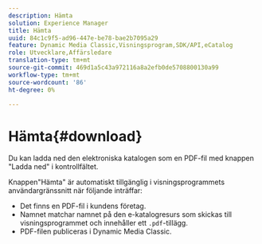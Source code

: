 ```yaml
---
description: Hämta
solution: Experience Manager
title: Hämta
uuid: 84c1c9f5-ad96-447e-be78-bae2b7095a29
feature: Dynamic Media Classic,Visningsprogram,SDK/API,eCatalog
role: Utvecklare,Affärsledare
translation-type: tm+mt
source-git-commit: 469d1a5c43a972116a8a2efb0de5708800130a99
workflow-type: tm+mt
source-wordcount: '86'
ht-degree: 0%

---
```



# Hämta{#download}

Du kan ladda ned den elektroniska katalogen som en PDF-fil med knappen &quot;Ladda ned&quot; i kontrollfältet.

Knappen&quot;Hämta&quot; är automatiskt tillgänglig i visningsprogrammets användargränssnitt när följande inträffar:

* Det finns en PDF-fil i kundens företag.
* Namnet matchar namnet på den e-katalogresurs som skickas till visningsprogrammet och innehåller ett `.pdf`-tillägg.
* PDF-filen publiceras i Dynamic Media Classic.


